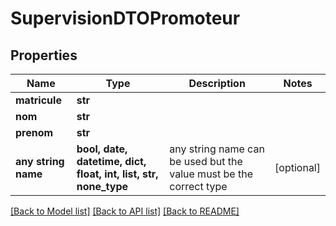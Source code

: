 # SupervisionDTOPromoteur


## Properties
Name | Type | Description | Notes
------------ | ------------- | ------------- | -------------
**matricule** | **str** |  | 
**nom** | **str** |  | 
**prenom** | **str** |  | 
**any string name** | **bool, date, datetime, dict, float, int, list, str, none_type** | any string name can be used but the value must be the correct type | [optional]

[[Back to Model list]](../README.md#documentation-for-models) [[Back to API list]](../README.md#documentation-for-api-endpoints) [[Back to README]](../README.md)


